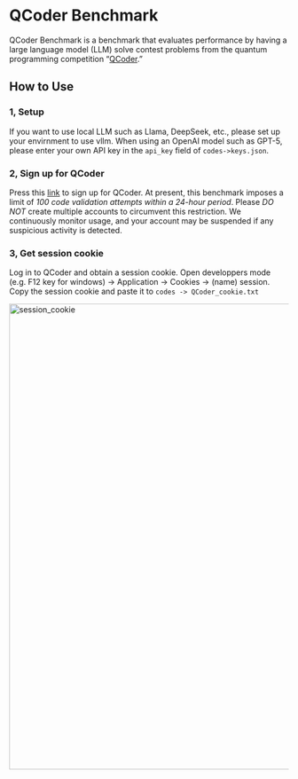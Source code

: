 # QCoder Benchmark

  QCoder Benchmark is a benchmark that evaluates performance by having a large language model (LLM) solve contest problems from the quantum programming competition “[QCoder](https://www.qcoder.jp/en).”

## How to Use

### 1, Setup
  If you want to use local LLM such as Llama, DeepSeek, etc., please set up your envirnment to use vllm. 
  When using an OpenAI model such as GPT-5, please enter your own API key in the `api_key` field of `codes->keys.json`.

### 2, Sign up for QCoder
  Press this [link](https://www.qcoder.jp/en/auth/signup) to sign up for QCoder. At present, this benchmark imposes a limit of *100 code validation attempts within a 24-hour period*. Please *DO* *NOT* create multiple accounts to circumvent this restriction. We continuously monitor usage, and your account may be suspended if any suspicious activity is detected.

### 3, Get session cookie
  Log in to QCoder and obtain a session cookie. Open developpers mode (e.g. F12 key for windows) -> Application -> Cookies -> (name) session.   
  Copy the session cookie and paste it to `codes -> QCoder_cookie.txt`
  
  
  <img width="1918" height="840" alt="session_cookie" src="https://github.com/user-attachments/assets/bf47e040-4941-426a-b674-1dd63d577d95" />


